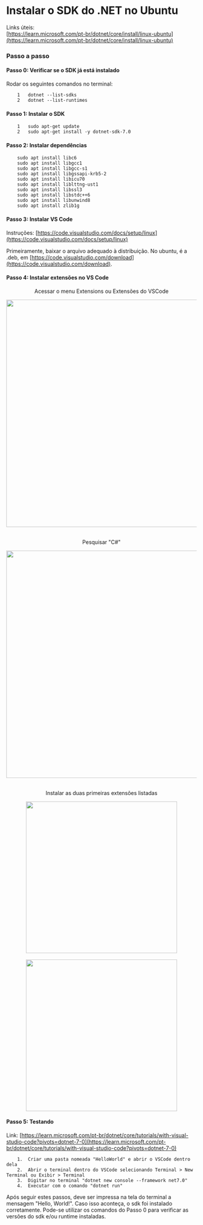 # Instalar o SDK do .NET no Ubuntu

Links úteis:
<br>[https://learn.microsoft.com/pt-br/dotnet/core/install/linux-ubuntu](https://learn.microsoft.com/pt-br/dotnet/core/install/linux-ubuntu)
<br>


### Passo a passo


#### Passo 0: Verificar se o SDK já está instalado

Rodar os seguintes comandos no terminal:

```
    1   dotnet --list-sdks
    2   dotnet --list-runtimes
```

#### Passo 1: Instalar o SDK

```
    1   sudo apt-get update
    2   sudo apt-get install -y dotnet-sdk-7.0

```

#### Passo 2: Instalar dependências

```
    sudo apt install libc6
    sudo apt install libgcc1
    sudo apt install libgcc-s1
    sudo apt install libgssapi-krb5-2
    sudo apt install libicu70
    sudo apt install liblttng-ust1
    sudo apt install libssl3
    sudo apt install libstdc++6
    sudo apt install libunwind8
    sudo apt install zlib1g
```

#### Passo 3: Instalar VS Code

Instruções: [https://code.visualstudio.com/docs/setup/linux](https://code.visualstudio.com/docs/setup/linux)

Primeiramente, baixar o arquivo adequado à distribuição. No ubuntu, é a .deb, em [https://code.visualstudio.com/download](https://code.visualstudio.com/download).

#### Passo 4: Instalar extensões no VS Code

<div align="center">
    <p>Acessar o menu Extensions ou Extensões do VSCode</p>
    <img src="https://raw.githubusercontent.com/AlunosDiverseDEV2023/CodingTank1/main/docs/Assets/vscode1.png" width="600"><br><br>
    <p>Pesquisar "C#"</p>
    <img src="https://raw.githubusercontent.com/AlunosDiverseDEV2023/CodingTank1/main/docs/Assets/vscode2.png" width="600"><br><br>
    <p>Instalar as duas primeiras extensões listadas</p>
    <img src="https://raw.githubusercontent.com/AlunosDiverseDEV2023/CodingTank1/main/docs/Assets/extensoes1.png" width="400"><br><br>
    <img src="https://raw.githubusercontent.com/AlunosDiverseDEV2023/CodingTank1/main/docs/Assets/extensoes2.png" width="400">
</div>

#### Passo 5: Testando

Link: [https://learn.microsoft.com/pt-br/dotnet/core/tutorials/with-visual-studio-code?pivots=dotnet-7-0](https://learn.microsoft.com/pt-br/dotnet/core/tutorials/with-visual-studio-code?pivots=dotnet-7-0)

```
    1.  Criar uma pasta nomeada "HelloWorld" e abrir o VSCode dentro dela
    2.  Abrir o terminal dentro do VSCode selecionando Terminal > New Terminal ou Exibir > Terminal
    3.  Digitar no terminal "dotnet new console --framework net7.0"
    4.  Executar com o comando "dotnet run"
```

Após seguir estes passos, deve ser impressa na tela do terminal a mensagem "Hello, World!". Caso isso aconteça, o sdk foi instalado corretamente.
Pode-se utilizar os comandos do Passo 0 para verificar as versões do sdk e/ou runtime instaladas.